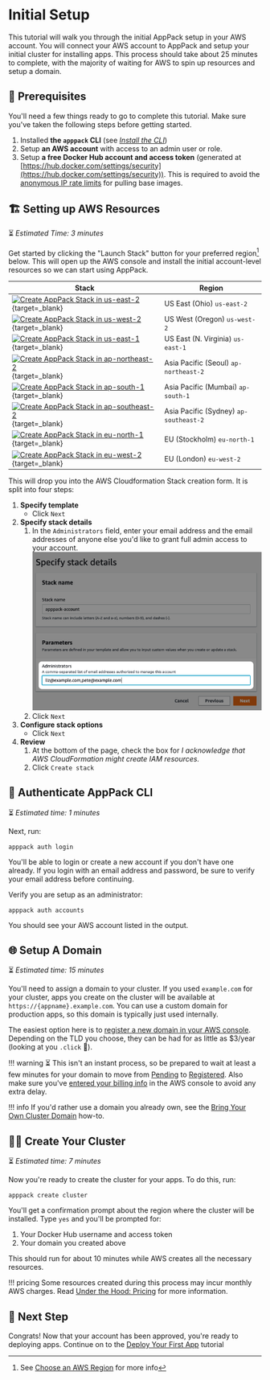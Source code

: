# Initial Setup

This tutorial will walk you through the initial AppPack setup in your AWS account. You will connect your AWS account to AppPack and setup your initial cluster for installing apps. This process should take about 25 minutes to complete, with the majority of waiting for AWS to spin up resources and setup a domain.

## 📝 Prerequisites

You'll need a few things ready to go to complete this tutorial. Make sure you've taken the following steps before getting started.

1. Installed **the `apppack` CLI** (see _[Install the CLI](../how-to/install.md)_)
2. Setup **an AWS account** with access to an admin user or role.
3. Setup **a free Docker Hub account and access token** (generated at [https://hub.docker.com/settings/security](https://hub.docker.com/settings/security)). This is required to avoid the [anonymous IP rate limits](https://docs.docker.com/docker-hub/download-rate-limit/) for pulling base images.


## 🏗 Setting up AWS Resources

⏳ _Estimated Time: 3 minutes_

Get started by clicking the "Launch Stack" button for your preferred region[^1] below. This will open up the AWS console and install the initial account-level resources so we can start using AppPack.

| Stack                                                                                                                                                                                                                                                                                                                                              | Region                                 |
|----------------------------------------------------------------------------------------------------------------------------------------------------------------------------------------------------------------------------------------------------------------------------------------------------------------------------------------------------|----------------------------------------|
| [![Create AppPack Stack in us-east-2](https://s3.amazonaws.com/cloudformation-examples/cloudformation-launch-stack.png)](https://us-east-2.console.aws.amazon.com/cloudformation/home#/stacks/new?stackName=apppack-account&templateURL=https%3A%2F%2Fs3.amazonaws.com%2Fapppack-cloudformations%2Flatest%2Faccount.json){target=_blank}           | US East (Ohio) `us-east-2`             |
| [![Create AppPack Stack in us-west-2](https://s3.amazonaws.com/cloudformation-examples/cloudformation-launch-stack.png)](https://us-west-2.console.aws.amazon.com/cloudformation/home#/stacks/new?stackName=apppack-account&templateURL=https%3A%2F%2Fs3.amazonaws.com%2Fapppack-cloudformations%2Flatest%2Faccount.json){target=_blank}           | US West (Oregon) `us-west-2`           |
| [![Create AppPack Stack in us-east-1](https://s3.amazonaws.com/cloudformation-examples/cloudformation-launch-stack.png)](https://us-east-1.console.aws.amazon.com/cloudformation/home#/stacks/new?stackName=apppack-account&templateURL=https%3A%2F%2Fs3.amazonaws.com%2Fapppack-cloudformations%2Flatest%2Faccount.json){target=_blank}           | US East (N. Virginia) `us-east-1`      |
| [![Create AppPack Stack in ap-northeast-2](https://s3.amazonaws.com/cloudformation-examples/cloudformation-launch-stack.png)](https://ap-northeast-2.console.aws.amazon.com/cloudformation/home#/stacks/new?stackName=apppack-account&templateURL=https%3A%2F%2Fs3.amazonaws.com%2Fapppack-cloudformations%2Flatest%2Faccount.json){target=_blank} | Asia Pacific (Seoul) `ap-northeast-2`  |
| [![Create AppPack Stack in ap-south-1](https://s3.amazonaws.com/cloudformation-examples/cloudformation-launch-stack.png)](https://ap-south-1.console.aws.amazon.com/cloudformation/home#/stacks/new?stackName=apppack-account&templateURL=https%3A%2F%2Fs3.amazonaws.com%2Fapppack-cloudformations%2Flatest%2Faccount.json){target=_blank}         | Asia Pacific (Mumbai) `ap-south-1`     |
| [![Create AppPack Stack in ap-southeast-2](https://s3.amazonaws.com/cloudformation-examples/cloudformation-launch-stack.png)](https://ap-southeast-2.console.aws.amazon.com/cloudformation/home#/stacks/new?stackName=apppack-account&templateURL=https%3A%2F%2Fs3.amazonaws.com%2Fapppack-cloudformations%2Flatest%2Faccount.json){target=_blank} | Asia Pacific (Sydney) `ap-southeast-2` |
| [![Create AppPack Stack in eu-north-1](https://s3.amazonaws.com/cloudformation-examples/cloudformation-launch-stack.png)](https://eu-north-1.console.aws.amazon.com/cloudformation/home#/stacks/new?stackName=apppack-account&templateURL=https%3A%2F%2Fs3.amazonaws.com%2Fapppack-cloudformations%2Flatest%2Faccount.json){target=_blank}         | EU (Stockholm) `eu-north-1`            |
| [![Create AppPack Stack in eu-west-2](https://s3.amazonaws.com/cloudformation-examples/cloudformation-launch-stack.png)](https://eu-west-2.console.aws.amazon.com/cloudformation/home#/stacks/new?stackName=apppack-account&templateURL=https%3A%2F%2Fs3.amazonaws.com%2Fapppack-cloudformations%2Flatest%2Faccount.json){target=_blank}           | EU (London) `eu-west-2`                |



This will drop you into the AWS Cloudformation Stack creation form. It is split into four steps:

1. **Specify template**
      * Click `Next`
2. **Specify stack details**
      1. In the `Administrators` field, enter your email address and the email addresses of anyone else you'd like to grant full admin access to your account.
      ![create administrators screenshot](./../assets/create-administrators.png)
      2. Click `Next`
3. **Configure stack options**
      * Click `Next`
4. **Review**
      1. At the bottom of the page, check the box for _I acknowledge that AWS CloudFormation might create IAM resources._
      2. Click `Create stack`

[^1]: See [Choose an AWS Region](../how-to/choose-aws-region.md) for more info

## 🔐 Authenticate AppPack CLI

⏳ _Estimated time: 1 minutes_

Next, run:

```shell
apppack auth login
```

<script id="asciicast-BkCDHIskycHdYNt3e8rMjbUAt" src="https://asciinema.org/a/BkCDHIskycHdYNt3e8rMjbUAt.js" data-rows="8" async></script>

You'll be able to login or create a new account if you don't have one already. If you login with an email address and password, be sure to verify your email address before continuing.

Verify you are setup as an administrator:

```shell
apppack auth accounts
```

<script id="asciicast-oX0JCUxQVWytfqVXNaKaqE6eg" src="https://asciinema.org/a/oX0JCUxQVWytfqVXNaKaqE6eg.js" data-rows="10" async></script>

You should see your AWS account listed in the output.

## 🌐 Setup A Domain

⏳ _Estimated time: 15 minutes_

You'll need to assign a domain to your cluster. If you used `example.com` for your cluster, apps you create on the cluster will be available at `https://{appname}.example.com`. You can use a custom domain for production apps, so this domain is typically just used internally.

The easiest option here is to [register a new domain in your AWS console](https://console.aws.amazon.com/route53/home#DomainRegistration:). Depending on the TLD you choose, they can be had for as little as $3/year (looking at you `.click` 👀).

!!! warning
      ⏳ This isn't an instant process, so be prepared to wait at least a few minutes for your domain to move from [Pending](https://console.aws.amazon.com/route53/home#DomainRequests:) to [Registered](https://console.aws.amazon.com/route53/home#DomainListing:). Also make sure you've [entered your billing info](https://console.aws.amazon.com/billing/home#/paymentmethods) in the AWS console to avoid any extra delay.

!!! info
    If you'd rather use a domain you already own, see the [Bring Your Own Cluster Domain](../how-to/bring-your-own-cluster-domain.md) how-to.

## 👷‍♀️ Create Your Cluster

⏳ _Estimated time: 7 minutes_

Now you're ready to create the cluster for your apps. To do this, run:

```shell
apppack create cluster
```
<script id="asciicast-9MQqww0ej7qAMhLjvM708mh00" src="https://asciinema.org/a/9MQqww0ej7qAMhLjvM708mh00.js" data-rows="20" data-theme="monokai" async></script>

You'll get a confirmation prompt about the region where the cluster will be installed. Type `yes` and you'll be prompted for:

1. Your Docker Hub username and access token
2. Your domain you created above

This should run for about 10 minutes while AWS creates all the necessary resources.

!!! pricing
    Some resources created during this process may incur monthly AWS charges. Read [Under the Hood: Pricing](../under-the-hood/pricing.md) for more information.

## 🏁 Next Step

Congrats! Now that your account has been approved, you're ready to deploying apps. Continue on to the [Deploy Your First App](../tutorials/deploy-first-app.md) tutorial
